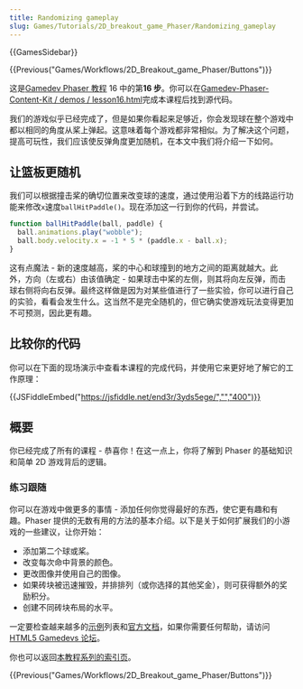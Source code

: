 ```yaml
---
title: Randomizing gameplay
slug: Games/Tutorials/2D_breakout_game_Phaser/Randomizing_gameplay
---
```


{{GamesSidebar}}

{{Previous("Games/Workflows/2D_Breakout_game_Phaser/Buttons")}}

这是[Gamedev Phaser 教程](/zh-CN/docs/Games/Workflows/2D_Breakout_game_Phaser) 16 中的第**16 步**。你可以在[Gamedev-Phaser-Content-Kit / demos / lesson16.html](https://github.com/end3r/Gamedev-Phaser-Content-Kit/blob/gh-pages/demos/lesson16.html)完成本课程后找到源代码。

我们的游戏似乎已经完成了，但是如果你看起来足够近，你会发现球在整个游戏中都以相同的角度从桨上弹起。这意味着每个游戏都非常相似。为了解决这个问题，提高可玩性，我们应该使反弹角度更加随机，在本文中我们将介绍一下如何。

## 让篮板更随机

我们可以根据撞击桨的确切位置来改变球的速度，通过使用沿着下方的线路运行功能来修改`x`速度`ballHitPaddle()`。现在添加这一行到你的代码，并尝试。

```js
function ballHitPaddle(ball, paddle) {
  ball.animations.play("wobble");
  ball.body.velocity.x = -1 * 5 * (paddle.x - ball.x);
}
```

这有点魔法 - 新的速度越高，桨的中心和球撞到的地方之间的距离就越大。此外，方向（左或右）由该值确定 - 如果球击中桨的左侧，则其将向左反弹，而击球右侧将向右反弹。最终这样做是因为对某些值进行了一些实验，你可以进行自己的实验，看看会发生什么。这当然不是完全随机的，但它确实使游戏玩法变得更加不可预测，因此更有趣。

## 比较你的代码

你可以在下面的现场演示中查看本课程的完成代码，并使用它来更好地了解它的工作原理：

{{JSFiddleEmbed("https://jsfiddle.net/end3r/3yds5ege/","","400")}}

## 概要

你已经完成了所有的课程 - 恭喜你！在这一点上，你将了解到 Phaser 的基础知识和简单 2D 游戏背后的逻辑。

### 练习跟随

你可以在游戏中做更多的事情 - 添加任何你觉得最好的东西，使它更有趣和有趣。Phaser 提供的无数有用的方法的基本介绍。以下是关于如何扩展我们的小游戏的一些建议，让你开始：

- 添加第二个球或桨。
- 改变每次命中背景的颜色。
- 更改图像并使用自己的图像。
- 如果砖块被迅速摧毁，并排排列（或你选择的其他奖金），则可获得额外的奖励积分。
- 创建不同砖块布局的水平。

一定要检查越来越多的[示例](http://examples.phaser.io/)列表和[官方文档](http://docs.phaser.io/)，如果你需要任何帮助，请访问[HTML5 Gamedevs 论坛](http://www.html5gamedevs.com/forum/14-phaser/)。

你也可以返回[本教程系列的索引页](/zh-CN/docs/Games/Workflows/2D_breakout_game_Phaser)。

{{Previous("Games/Workflows/2D_Breakout_game_Phaser/Buttons")}}
